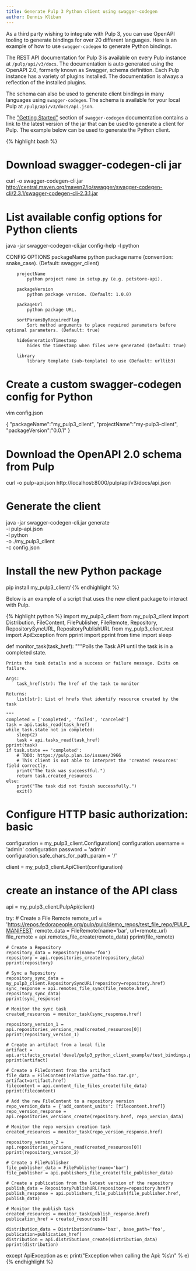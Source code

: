 ```yaml
---
title: Generate Pulp 3 Python client using swagger-codegen
author: Dennis Kliban
---
```

As a third party wishing to integrate with Pulp 3, you can use OpenAPI tooling to generate bindings
for over 20 different languages. Here is an example of how to use `swagger-codegen` to generate
Python bindings.

The REST API documentation for Pulp 3 is available on every Pulp instance at `/pulp/api/v3/docs`.
The documentation is auto generated using the OpenAPI 2.0, formerly known as Swagger, schema
definition. Each Pulp instance has a variety of plugins installed. The documentation is always a
reflection of the installed plugins.

The schema can also be used to generate client bindings in many languages using `swagger-codegen`.
The schema is available for your local Pulp at `/pulp/api/v3/docs/api.json`.

The ["Getting Started"](https://github.com/swagger-api/swagger-codegen#getting-started) section of
`swagger-codegen` documentation contains a link to the latest version of the jar that can be used
to generate a client for Pulp. The example below can be used to generate the Python client.

{% highlight bash %}
# Download swagger-codegen-cli jar
curl -o swagger-codegen-cli.jar http://central.maven.org/maven2/io/swagger/swagger-codegen-cli/2.3.1/swagger-codegen-cli-2.3.1.jar

# List available config options for Python clients
java -jar swagger-codegen-cli.jar config-help -l python


CONFIG OPTIONS
        packageName
            python package name (convention: snake_case). (Default: swagger_client)

        projectName
            python project name in setup.py (e.g. petstore-api).

        packageVersion
            python package version. (Default: 1.0.0)

        packageUrl
            python package URL.

        sortParamsByRequiredFlag
            Sort method arguments to place required parameters before optional parameters. (Default: true)

        hideGenerationTimestamp
            hides the timestamp when files were generated (Default: true)

        library
            library template (sub-template) to use (Default: urllib3)

# Create a custom swagger-codegen config for Python
vim config.json

{
  "packageName":"my_pulp3_client",
  "projectName":"my-pulp3-client",
  "packageVersion":"0.0.1"
}

# Download the OpenAPI 2.0 schema from Pulp
curl -o pulp-api.json http://localhost:8000/pulp/api/v3/docs/api.json

# Generate the client
java -jar swagger-codegen-cli.jar generate \
  -i pulp-api.json \
  -l python \
  -o ./my_pulp3_client \
  -c config.json

# Install the new Python package
pip install my_pulp3_client/
{% endhighlight %}

Below is an example of a script that uses the new client package to interact with Pulp.

{% highlight python %}
import my_pulp3_client
from my_pulp3_client import Distribution, FileContent, FilePublisher, FileRemote, Repository, \
    RepositorySyncURL, RepositoryPublishURL
from my_pulp3_client.rest import ApiException
from pprint import pprint
from time import sleep


def monitor_task(task_href):
    """Polls the Task API until the task is in a completed state.

    Prints the task details and a success or failure message. Exits on failure.

    Args:
        task_href(str): The href of the task to monitor

    Returns:
        list[str]: List of hrefs that identify resource created by the task

    """
    completed = ['completed', 'failed', 'canceled']
    task = api.tasks_read(task_href)
    while task.state not in completed:
        sleep(2)
        task = api.tasks_read(task_href)
    pprint(task)
    if task.state == 'completed':
        # TODO: https://pulp.plan.io/issues/3966
        # This client is not able to interpret the 'created resources' field correctly.
        print("The task was successfful.")
        return task.created_resources
    else:
        print("The task did not finish successfully.")
        exit()


# Configure HTTP basic authorization: basic
configuration = my_pulp3_client.Configuration()
configuration.username = 'admin'
configuration.password = 'admin'
configuration.safe_chars_for_path_param = '/'

client = my_pulp3_client.ApiClient(configuration)

# create an instance of the API class
api = my_pulp3_client.PulpApi(client)

try:
    # Create a File Remote
    remote_url = 'https://repos.fedorapeople.org/pulp/pulp/demo_repos/test_file_repo/PULP_MANIFEST'
    remote_data = FileRemote(name='bar', url=remote_url)
    file_remote = api.remotes_file_create(remote_data)
    pprint(file_remote)

    # Create a Repository
    repository_data = Repository(name='foo')
    repository = api.repositories_create(repository_data)
    pprint(repository)

    # Sync a Repository
    repository_sync_data = my_pulp3_client.RepositorySyncURL(repository=repository.href)
    sync_response = api.remotes_file_sync(file_remote.href, repository_sync_data)
    pprint(sync_response)

    # Monitor the sync task
    created_resources = monitor_task(sync_response.href)

    repository_version_1 = api.repositories_versions_read(created_resources[0])
    pprint(repository_version_1)

    # Create an artifact from a local file
    artifact = api.artifacts_create('devel/pulp3_python_client_example/test_bindings.py')
    pprint(artifact)

    # Create a FileContent from the artifact
    file_data = FileContent(relative_path='foo.tar.gz', artifact=artifact.href)
    filecontent = api.content_file_files_create(file_data)
    pprint(filecontent)

    # Add the new FileContent to a repository version
    repo_version_data = {'add_content_units': [filecontent.href]}
    repo_version_response = api.repositories_versions_create(repository.href, repo_version_data)

    # Monitor the repo version creation task
    created_resources = monitor_task(repo_version_response.href)

    repository_version_2 = api.repositories_versions_read(created_resources[0])
    pprint(repository_version_2)

    # Create a FilePublisher
    file_publisher_data = FilePublisher(name='bar')
    file_publisher = api.publishers_file_create(file_publisher_data)

    # Create a publication from the latest version of the repository
    publish_data = RepositoryPublishURL(repository=repository.href)
    publish_response = api.publishers_file_publish(file_publisher.href, publish_data)

    # Monitor the publish task
    created_resources = monitor_task(publish_response.href)
    publication_href = created_resources[0]

    distribution_data = Distribution(name='baz', base_path='foo', publication=publication_href)
    distribution = api.distributions_create(distribution_data)
    pprint(distribution)
except ApiException as e:
    print("Exception when calling the Api: %s\n" % e)
{% endhighlight %}
